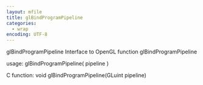 ```yaml
---
layout: mfile
title: glBindProgramPipeline
categories:
  - wrap
encoding: UTF-8
---
```


glBindProgramPipeline  Interface to OpenGL function glBindProgramPipeline

usage:  glBindProgramPipeline( pipeline )

C function:  void glBindProgramPipeline(GLuint pipeline)